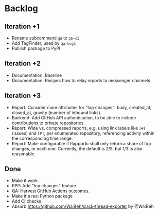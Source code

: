 # Backlog

## Iteration +1
- Rename subcommand `qa` to `qa-ci`
- Add TagFinder, used by `qa-bugs`
- Publish package to PyPI

## Iteration +2
- Documentation: Baseline
- Documentation: Recipes how to relay reports to messenger channels

## Iteration +3
- Report: Consider more attributes for "top changes":
  body, created_at, closed_at, gravity (number of inbound links). 
- Backend: Add GitHub API authentication, to be able to include
  contributions to private repositories.
- Report: Wide vs. compressed reports, e.g. using link labels like `[#]` (issues)
  and `[P]`, per enumerated repository, referencing activity within the
  corresponding time range.
- Report: Make configurable if Rapporto shall only return a share of top changes,
  or each one. Currently, the default is 2/5, but 1/3 is also reasonable.

## Done
- Make it work.
- PPP: Add "top changes" feature.
- QA: Harvest GitHub Actions outcomes.
- Make it a real Python package
- Add CI checks
- Absorb https://github.com/WalBeh/slack-thread-exporter by @WalBeh
